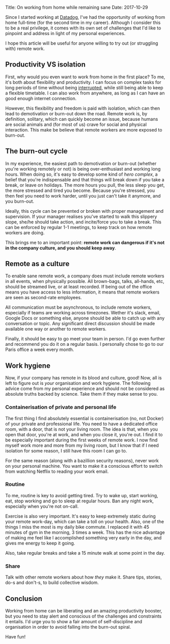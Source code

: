 Title: On working from home while remaining sane
Date: 2017-10-29


Since I started working at [Datadog](https://datadoghq.com), I've had the opportunity of working from home full-time (for the second time in my career). Although I consider this to be a real privilege, it comes with its own set of challenges that I'd like to pinpoint and address in light of my personal experiences.

I hope this article will be useful for anyone willing to try out (or struggling with) remote work.


## Productivity VS isolation

First, why would you even want to work from home in the first place? To me, it's both about flexibility and productivity. I can focus on complex tasks for long periods of time without being [interrupted](http://heeris.id.au/2013/this-is-why-you-shouldnt-interrupt-a-programmer/), while still being able to keep a flexible timetable. I can also work from anywhere, as long as I can have an good enough internet connection.

However, this flexibility and freedom is paid with isolation, which can then lead to demotivation or burn-out down the road. Remote work is, by definition, solitary, which can quickly become an issue, because humans are social animals and (for most of us) crave for social and physical interaction. This make be believe that remote workers are more exposed to burn-out.

## The burn-out cycle

In my experience, the easiest path to demotivation or burn-out (whether you're working remotely or not) is being over-enthusiast and working long hours. When doing so, it's easy to develop some kind of *hero complex*, a belief that you're indispensable and that things will break down if you take a break, or leave on holidays. The more hours you pull, the less sleep you get, the more stressed and tired you become. Because you're stressed, you then feel you need to work harder, until you just can't take it anymore, and you burn-out.

Ideally, this cycle can be prevented or broken with proper management and supervision. If your manager realises you've started to walk this slippery slope, she/he should take action, and incite/force you to take a break. This can be enforced by regular 1-1 meetings, to keep track on how remote workers are doing.

This brings me to an important point: **remote work can dangerous if it's not in the company culture, and you should keep away**.


## Remote as a culture

To enable sane remote work, a company does must include remote workers in all events, when physically possible. All brown-bags, talks, all-hands, etc, should be streamed live, or at least recorded. If being out of the office means you have access to less information, it means that remote workers are seen as second-rate employees.

All communication must be asynchronous, to include remote workers, especially if teams are working across timezones. Wether it's slack, email, Google Docs or something else, anyone should be able to catch up with any conversation or topic. Any significant direct discussion should be made available one way or another to remote workers.

Finally, it should be easy to go meet your team in person. I'd go even further and recommend you do it on a regular basis. I personally chose to go to our Paris office a week every month.

## Work hygiene

Now, if your company has remote in its blood and culture, good! Now, all is left to figure out is *your* organisation and work hygiene. The following advice come from my personal experience and should not be considered as absolute truths backed by science. Take them if they make sense to you.

### Containerisation of private and personal life

The first thing I find absolutely essential is containerisation (no, not Docker) of your private and professional life. You need to have a dedicated office room, with a door, that is not your living room. The idea is that, when you open that door, you're at work, and when you close it, you're out. I find it to be especially important during the first weeks of remote work. I now find myself work more and more from my living room, but I know that if I need isolation for some reason, I still have this room I can go to.

For the same reason (along with a bazillion security reasons), never work on your personal machine. You want to make it a conscious effort to switch from watching Netflix to reading your work email.

### Routine

To me, routine is key to avoid getting tired. Try to wake up, start working, eat, stop working and go to sleep at regular hours. Ban any night work, especially when you're not on-call.

Exercise is also very important. It's easy to keep extremely static during your remote work-day, which can take a toll on your health. Also, one of the things I miss the most is my daily bike commute. I replaced it with 45 minutes of gym in the morning, 3 times a week. This has the nice advantage of making me feel like I accomplished something very early in the day, and gives me energy to keep it going.

Also, take regular breaks and take a 15 minute walk at some point in the day.

### Share

Talk with other remote workers about how *they* make it. Share tips, stories, do-s and don't-s, to build collective wisdom.


## Conclusion

Working from home can be liberating and an amazing productivity booster, but you need to stay alert and conscious of the challenges and constraints it entails. I'd urge you to show a fair amount of self-discipline and organisation in order to avoid falling into the burn-out spiral.

Have fun!
